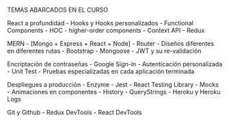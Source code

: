TEMAS ABARCADOS EN EL CURSO

React a profundidad - Hooks y Hooks personalizados - Functional Components - HOC - higher-order components - Context API - Redux

MERN - [Mongo + Express + React + Node] - Router - Diseños diferentes en diferentes rutas - Bootstrap - Mongoose - JWT y su re-validación

Encriptación de contraseñas - Google Sign-in - Autenticación personalizada - Unit Test - Pruebas especializadas en cada aplicación terminada

Despliegues a producción - Enzyme - Jest - React Testing Library - Mocks - Animaciones en componentes - History - QueryStrings - Heroku y Heroku Logs

Git y Github - Redux DevTools - React DevTools
